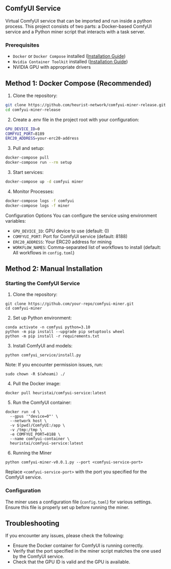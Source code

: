 ## ComfyUI Service

Virtual ComfyUI service that can be imported and run inside a python process. This project consists of two parts: a Docker-based ComfyUI service and a Python miner script that interacts with a task server.

### Prerequisites
- `Docker` or `Docker Compose` installed ([Installation Guide](docs/README_Docker.md))
- `Nvidia Container Toolkit` installed ([Installation Guide](docs/README_Container_Toolkit.md))
- NVIDIA GPU with appropriate drivers

## Method 1: Docker Compose (Recommended)
1. Clone the repository:
```bash
git clone https://github.com/heurist-network/comfyui-miner-release.git
cd comfyui-miner-release
```
2. Create a .env file in the project root with your configuration:
```bash
GPU_DEVICE_ID=0
COMFYUI_PORT=8189    
ERC20_ADDRESS=your-erc20-address  
```
3. Pull and setup:
```bash
docker-compose pull
docker-compose run --rm setup
```
3. Start services:
```bash
docker-compose up -d comfyui miner
```
4. Monitor Processes:
```bash
docker-compose logs -f comfyui
docker-compose logs -f miner
```
Configuration Options
You can configure the service using environment variables:

- `GPU_DEVICE_ID`: GPU device to use (default: 0)
- `COMFYUI_PORT`: Port for ComfyUI service (default: 8188)
- `ERC20_ADDRESS`: Your ERC20 address for mining
- `WORKFLOW_NAMES`: Comma-separated list of workflows to install (default: All workflows in `config.toml`)

## Method 2: Manual Installation

### Starting the ComfyUI Service
1. Clone the repository:
```
git clone https://github.com/your-repo/comfyui-miner.git
cd comfyui-miner
```

2. Set up Python environment:
```
conda activate -n comfyui python=3.10
python -m pip install --upgrade pip setuptools wheel
python -m pip install -r requirements.txt
```

3. Install ComfyUI and models:
```
python comfyui_service/install.py
```
Note: If you encounter permission issues, run:
```
sudo chown -R $(whoami) ./
```

4. Pull the Docker image:
```
docker pull heuristai/comfyui-service:latest
```

5. Run the ComfyUI container:
```
docker run -d \
  --gpus '"device=0"' \
  --network host \
  -v $(pwd)/ComfyUI:/app \
  -v /tmp:/tmp \
  -e COMFYUI_PORT=8188 \
  --name comfyui-container \
  heuristai/comfyui-service:latest
```
6. Running the Miner
```
python comfyui-miner-v0.0.1.py --port <comfyui-service-port>
```
Replace `<comfyui-service-port>` with the port you specified for the ComfyUI service.

### Configuration

The miner uses a configuration file (`config.toml`) for various settings. Ensure this file is properly set up before running the miner.

## Troubleshooting

If you encounter any issues, please check the following:
- Ensure the Docker container for ComfyUI is running correctly.
- Verify that the port specified in the miner script matches the one used by the ComfyUI service.
- Check that the GPU ID is valid and the GPU is available.